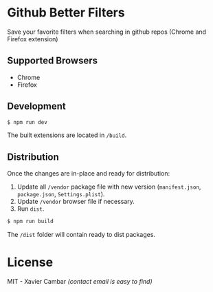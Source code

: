 # Github Better Filters

Save your favorite filters when searching in github repos (Chrome and Firefox extension)

## Supported Browsers

* Chrome
* Firefox

## Development

```bash
$ npm run dev
```

The built extensions are located in `/build`.

## Distribution

Once the changes are in-place and ready for distribution:

1. Update all `/vendor` package file with new version (`manifest.json`, `package.json`, `Settings.plist`).
2. Update `/vendor` browser file if necessary.
3. Run `dist`.

```bash
$ npm run build
```

The `/dist` folder will contain ready to dist packages.

# License

MIT - Xavier Cambar _(contact email is easy to find)_
